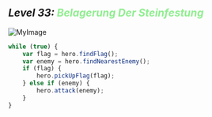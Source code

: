 ## ***Level 33:***  <span style="color: lightgreen">***Belagerung Der Steinfestung***



![MyImage](<Welt 2 Level 33.png>)

```Javascript
while (true) {
    var flag = hero.findFlag();
    var enemy = hero.findNearestEnemy();
    if (flag) {
        hero.pickUpFlag(flag);
    } else if (enemy) {
        hero.attack(enemy);
    }
}
```